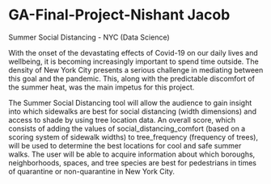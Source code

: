 # GA-Final-Project-Nishant Jacob
Summer Social Distancing - NYC (Data Science)

With the onset of the devastating effects of Covid-19 on our daily lives and wellbeing, it is becoming increasingly important to spend time outside. The density of New York City presents a serious challenge in mediating between this goal and the pandemic. This, along with the predictable discomfort of the summer heat, was the main impetus for this project.

The Summer Social Distancing tool will allow the audience to gain insight into which sidewalks are best for social distancing (width dimensions) and access to shade by using tree location data. An overall score, which consists of adding the values of social_distancing_comfort (based on a scoring system of sidewalk widths) to tree_frequency (frequency of trees), will be used to determine the best locations for cool and safe summer walks. The user will be able to acquire information about which boroughs, neighborhoods, spaces, and tree species are best for pedestrians in times of quarantine or non-quarantine in New York City.

